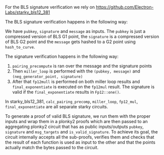 For the BLS signature verification we rely on https://github.com/Electron-Labs/starky_bls12_381

The BLS signature verification happens in the following way: 

We have `pubkey`, `signature` and `message` as inputs.
The `pubkey` is just a compressed version of BLS G1 point, the `signature` is a compressed version of BLS G2 point and the `message` gets hashed to a G2 point using `hash_to_curve`.

The signature verification happens in the following way:

1) `pairing_precompute` is ran over the message and the signature points
2) Then `miller_loop` is performed with the `(pubkey, message)` and `(neg_generator_point, signature)`
3) After that `fp12mull` is performed on both miller loop results and `final_exponentiate` is executed on the `fp12mul` result. The signature is valid if the `final_exponentiate` results in `Fp12::one()`.

In starky_bls12_381, `calc_pairing_precomp`, `miller_loop`, `fp12_mul`, `final_exponentiate` are all separate starky circuits.

To generate a proof of valid BLS signature, we run them with the proper inputs and wrap them in a plonky2 proofs which are then passed to an aggregating plonky2 circuit that has as public inputs/outputs `pubkey`, `signature` and `msg_targets` and `is_valid_signature`. To achieve its goal, the circuit internally accepts all the sub-proofs, verifies them and checks that the result of each function is used as input to the other and that the points actually match the bytes passed to the circuit.
